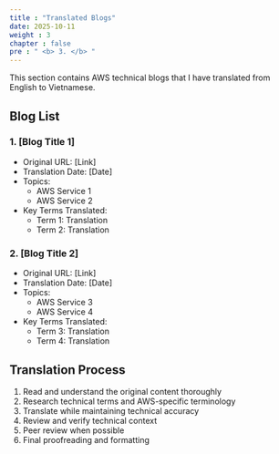 ```yaml
---
title : "Translated Blogs"
date: 2025-10-11
weight : 3
chapter : false
pre : " <b> 3. </b> "
---
```


This section contains AWS technical blogs that I have translated from English to Vietnamese.

## Blog List

### 1. [Blog Title 1]

- Original URL: [Link]
- Translation Date: [Date]
- Topics:
  - AWS Service 1
  - AWS Service 2
- Key Terms Translated:
  - Term 1: Translation
  - Term 2: Translation

### 2. [Blog Title 2]

- Original URL: [Link]
- Translation Date: [Date]
- Topics:
  - AWS Service 3
  - AWS Service 4
- Key Terms Translated:
  - Term 3: Translation
  - Term 4: Translation

## Translation Process

1. Read and understand the original content thoroughly
2. Research technical terms and AWS-specific terminology
3. Translate while maintaining technical accuracy
4. Review and verify technical context
5. Peer review when possible
6. Final proofreading and formatting
